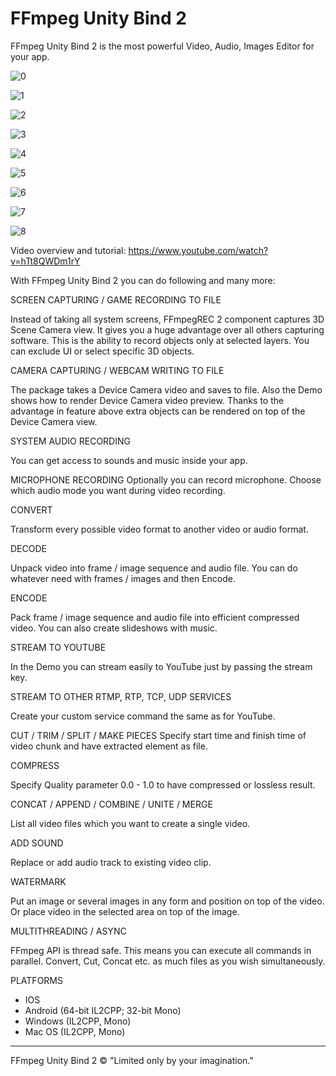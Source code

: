 # FFmpeg Unity Bind 2

FFmpeg Unity Bind 2 is the most powerful Video, Audio, Images Editor for your app.

![0](https://user-images.githubusercontent.com/9005398/216792673-c0631ab4-117d-4283-8bc7-ea002fc7e15a.png)

![1](https://user-images.githubusercontent.com/9005398/216792678-1614cf5a-da4c-4541-98b8-f748da73064a.jpg)

![2](https://user-images.githubusercontent.com/9005398/216792683-c8d5c544-3a98-4185-9d3e-0ac340e83945.jpg)

![3](https://user-images.githubusercontent.com/9005398/216792685-dfd9e7cf-c18a-40a4-92a3-be6145f181e5.jpg)

![4](https://user-images.githubusercontent.com/9005398/216792693-b1cbdc22-1806-4c9f-9e2b-2012d8a31a78.jpg)

![5](https://user-images.githubusercontent.com/9005398/216792700-f0a60046-5498-4577-98ae-ae7672940791.jpg)

![6](https://user-images.githubusercontent.com/9005398/216792709-0aa6d425-1605-4495-a635-e3909467eb4c.jpg)

![7](https://user-images.githubusercontent.com/9005398/216792714-7f4a29b9-8161-490a-be83-435bf8bf917f.jpg)

![8](https://user-images.githubusercontent.com/9005398/216792718-0d5303d7-b2bb-4a8b-837f-0539180b0b70.jpg)

Video overview and tutorial:
https://www.youtube.com/watch?v=hTt8QWDm1rY

With FFmpeg Unity Bind 2 you can do following and many more:

SCREEN CAPTURING / GAME RECORDING TO FILE

Instead of taking all system screens, FFmpegREC 2 component captures 3D Scene Camera view. It gives you a huge advantage over all others capturing software. This is the ability to record objects only at selected layers. You can exclude UI or select specific 3D objects.

CAMERA CAPTURING / WEBCAM WRITING TO FILE

The package takes a Device Camera video and saves to file. Also the Demo shows how to render Device Camera video preview. Thanks to the advantage in feature above extra objects can be rendered on top of the Device Camera view.

SYSTEM AUDIO RECORDING

You can get access to sounds and music inside your app.

MICROPHONE RECORDING
Optionally you can record microphone. Choose which audio mode you want during video recording.

CONVERT

Transform every possible video format to another video or audio format.

DECODE

Unpack video into frame / image sequence and audio file. You can do whatever need with frames / images and then Encode.

ENCODE

Pack frame / image sequence and audio file into efficient compressed video. You can also create slideshows with music.

STREAM TO YOUTUBE

In the Demo you can stream easily to YouTube just by passing the stream key.

STREAM TO OTHER RTMP, RTP, TCP, UDP SERVICES

Create your custom service command the same as for YouTube.

CUT / TRIM / SPLIT / MAKE PIECES
Specify start time and finish time of video chunk and have extracted element as file.

COMPRESS

Specify Quality parameter 0.0 - 1.0 to have compressed or lossless result.

CONCAT / APPEND / COMBINE / UNITE / MERGE

List all video files which you want to create a single video.

ADD SOUND

Replace or add audio track to existing video clip.

WATERMARK

Put an image or several images in any form and position on top of the video. Or place video in the selected area on top of the image.

MULTITHREADING / ASYNC

FFmpeg API is thread safe. This means you can execute all commands in parallel. Convert, Cut, Concat etc. as much files as you wish simultaneously.

PLATFORMS

* IOS
* Android (64-bit IL2CPP; 32-bit Mono)
* Windows (IL2CPP, Mono)
* Mac OS (IL2CPP, Mono)

------------------------------

FFmpeg Unity Bind 2 ©
"Limited only by your imagination."
